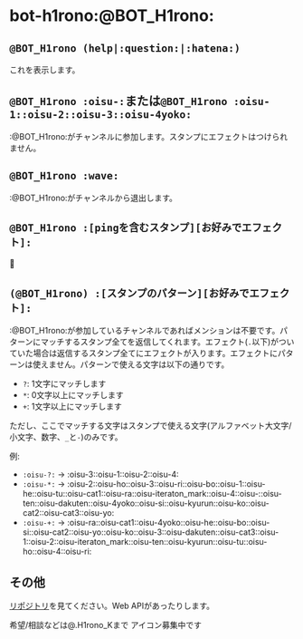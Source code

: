# bot-h1rono:@BOT_H1rono:

## `@BOT_H1rono (help|:question:|:hatena:)`

これを表示します。

## `@BOT_H1rono :oisu-:`または`@BOT_H1rono :oisu-1::oisu-2::oisu-3::oisu-4yoko:`

:@BOT_H1rono:がチャンネルに参加します。スタンプにエフェクトはつけられません。

## `@BOT_H1rono :wave:`

:@BOT_H1rono:がチャンネルから退出します。

## `@BOT_H1rono :[pingを含むスタンプ][お好みでエフェクト]:`

:ping_pong:

## `(@BOT_H1rono) :[スタンプのパターン][お好みでエフェクト]:`

:@BOT_H1rono:が参加しているチャンネルであればメンションは不要です。パターンにマッチするスタンプ全てを返信してくれます。エフェクト(`.`以下)がついていた場合は返信するスタンプ全てにエフェクトが入ります。エフェクトにパターンは使えません。パターンで使える文字は以下の通りです。

- `?`: 1文字にマッチします
- `*`: 0文字以上にマッチします
- `+`: 1文字以上にマッチします

ただし、ここでマッチする文字はスタンプで使える文字(アルファベット大文字/小文字、数字、`_`と`-`)のみです。

例:

- `:oisu-?:` → :oisu-3::oisu-1::oisu-2::oisu-4:
- `:oisu-*:` → :oisu-2::oisu-ho::oisu-3::oisu-ri::oisu-bo::oisu-1::oisu-he::oisu-tu::oisu-cat1::oisu-ra::oisu-iteraton_mark::oisu-4::oisu-::oisu-ten::oisu-dakuten::oisu-4yoko::oisu-si::oisu-kyurun::oisu-ko::oisu-cat2::oisu-cat3::oisu-yo:
- `:oisu-+:` → :oisu-ra::oisu-cat1::oisu-4yoko::oisu-he::oisu-bo::oisu-si::oisu-cat2::oisu-yo::oisu-ko::oisu-3::oisu-dakuten::oisu-cat3::oisu-1::oisu-2::oisu-iteraton_mark::oisu-ten::oisu-kyurun::oisu-tu::oisu-ho::oisu-4::oisu-ri:

## その他

[リポジトリ](https://github.com/H1rono/bot-h1rono)を見てください。Web APIがあったりします。

希望/相談などは@.H1rono_Kまで
アイコン募集中です
